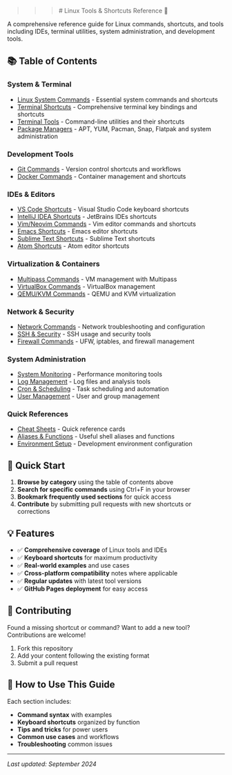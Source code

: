 >>><h># Linux Tools & Shortcuts Reference 🐧

A comprehensive reference guide for Linux commands, shortcuts, and tools including IDEs, terminal utilities, system administration, and development tools.

## 📚 Table of Contents

### System & Terminal
- [Linux System Commands](docs/linux-commands.md) - Essential system commands and shortcuts
- [Terminal Shortcuts](docs/terminal-shortcuts.md) - Comprehensive terminal key bindings and shortcuts
- [Terminal Tools](docs/terminal-tools.md) - Command-line utilities and their shortcuts
- [Package Managers](docs/package-managers.md) - APT, YUM, Pacman, Snap, Flatpak and system administration

### Development Tools
- [Git Commands](docs/git-commands.md) - Version control shortcuts and workflows
- [Docker Commands](docs/docker-commands.md) - Container management and shortcuts

### IDEs & Editors
- [VS Code Shortcuts](docs/vscode-shortcuts.md) - Visual Studio Code keyboard shortcuts
- [IntelliJ IDEA Shortcuts](docs/intellij-shortcuts.md) - JetBrains IDEs shortcuts
- [Vim/Neovim Commands](docs/vim-commands.md) - Vim editor commands and shortcuts
- [Emacs Shortcuts](docs/emacs-shortcuts.md) - Emacs editor shortcuts
- [Sublime Text Shortcuts](docs/sublime-shortcuts.md) - Sublime Text shortcuts
- [Atom Shortcuts](docs/atom-shortcuts.md) - Atom editor shortcuts

### Virtualization & Containers
- [Multipass Commands](docs/multipass-commands.md) - VM management with Multipass
- [VirtualBox Commands](docs/virtualbox-commands.md) - VirtualBox management
- [QEMU/KVM Commands](docs/qemu-commands.md) - QEMU and KVM virtualization

### Network & Security
- [Network Commands](docs/network-commands.md) - Network troubleshooting and configuration
- [SSH & Security](docs/ssh-security.md) - SSH usage and security tools
- [Firewall Commands](docs/firewall-commands.md) - UFW, iptables, and firewall management

### System Administration
- [System Monitoring](docs/system-monitoring.md) - Performance monitoring tools
- [Log Management](docs/log-management.md) - Log files and analysis tools
- [Cron & Scheduling](docs/cron-scheduling.md) - Task scheduling and automation
- [User Management](docs/user-management.md) - User and group management

### Quick References
- [Cheat Sheets](docs/cheat-sheets/) - Quick reference cards
- [Aliases & Functions](docs/aliases.md) - Useful shell aliases and functions
- [Environment Setup](docs/environment-setup.md) - Development environment configuration

## 🚀 Quick Start

1. **Browse by category** using the table of contents above
2. **Search for specific commands** using Ctrl+F in your browser
3. **Bookmark frequently used sections** for quick access
4. **Contribute** by submitting pull requests with new shortcuts or corrections

## 💡 Features

- ✅ **Comprehensive coverage** of Linux tools and IDEs
- ✅ **Keyboard shortcuts** for maximum productivity
- ✅ **Real-world examples** and use cases
- ✅ **Cross-platform compatibility** notes where applicable
- ✅ **Regular updates** with latest tool versions
- ✅ **GitHub Pages deployment** for easy access

## 🤝 Contributing

Found a missing shortcut or command? Want to add a new tool? Contributions are welcome!

1. Fork this repository
2. Add your content following the existing format
3. Submit a pull request

## 📖 How to Use This Guide

Each section includes:
- **Command syntax** with examples
- **Keyboard shortcuts** organized by function
- **Tips and tricks** for power users
- **Common use cases** and workflows
- **Troubleshooting** common issues

---

*Last updated: September 2024*
